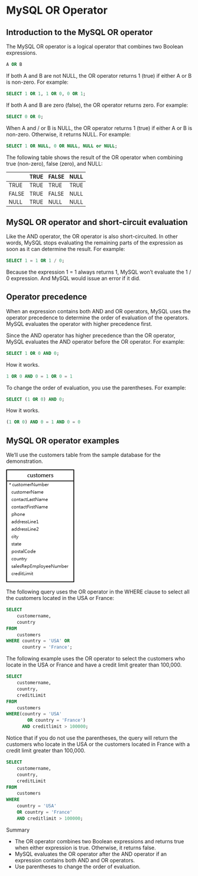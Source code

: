 # MySQL OR Operator

## Introduction to the MySQL OR operator

The MySQL OR operator is a logical operator that combines two Boolean expressions.

```sql
A OR B
```

If both A and B are not NULL, the OR operator returns 1 (true) if either A or B is non-zero. For example:

```sql
SELECT 1 OR 1, 1 OR 0, 0 OR 1;
```

If both A and B are zero (false), the OR operator returns zero. For example:

```sql
SELECT 0 OR 0;
```

When A and / or B is NULL, the OR operator returns 1 (true) if either A or B is non-zero. Otherwise, it returns NULL. For example:

```sql
SELECT 1 OR NULL, 0 OR NULL, NULL or NULL;
```

The following table shows the result of the OR operator when combining true (non-zero), false (zero), and NULL:

|       | TRUE | FALSE | NULL |
| ----- | ---- | ----- | ---- |
| TRUE  | TRUE | TRUE  | TRUE |
| FALSE | TRUE | FALSE | NULL |
| NULL  | TRUE | NULL  | NULL |

## MySQL OR operator and short-circuit evaluation

Like the AND operator, the OR operator is also short-circuited. In other words, MySQL stops evaluating the remaining parts of the expression as soon as it can determine the result. For example:

```sql
SELECT 1 = 1 OR 1 / 0;
```

Because the expression 1 = 1 always returns 1, MySQL won’t evaluate the 1 / 0 expression. And MySQL would issue an error if it did.

## Operator precedence

When an expression contains both AND and OR operators, MySQL uses the operator precedence to determine the order of evaluation of the operators. MySQL evaluates the operator with higher precedence first.

Since the AND operator has higher precedence than the OR operator, MySQL evaluates the AND operator before the OR operator. For example:

```sql
SELECT 1 OR 0 AND 0;
```

How it works.

```sql
1 OR 0 AND 0 = 1 OR 0 = 1
```

To change the order of evaluation, you use the parentheses. For example:

```sql
SELECT (1 OR 0) AND 0;
```

How it works.

```sql
(1 OR 0) AND 0 = 1 AND 0 = 0
```

## MySQL OR operator examples

We’ll use the customers table from the sample database for the demonstration.

<img src="./images/customers.png" alt="" />

The following query uses the OR operator in the WHERE clause to select all the customers located in the USA or France:

```sql
SELECT
	customername,
	country
FROM
	customers
WHERE country = 'USA' OR
      country = 'France';
```

The following example uses the OR operator to select the customers who locate in the USA or France and have a credit limit greater than 100,000.

```sql
SELECT
	customername,
	country,
	creditLimit
FROM
	customers
WHERE(country = 'USA'
		OR country = 'France')
	  AND creditlimit > 100000;
```

Notice that if you do not use the parentheses, the query will return the customers who locate in the USA or the customers located in France with a credit limit greater than 100,000.

```sql
SELECT
    customername,
    country,
    creditLimit
FROM
    customers
WHERE
    country = 'USA'
    OR country = 'France'
    AND creditlimit > 100000;
```

Summary

- The OR operator combines two Boolean expressions and returns true when either expression is true. Otherwise, it returns false.
- MySQL evaluates the OR operator after the AND operator if an expression contains both AND and OR operators.
- Use parentheses to change the order of evaluation.
